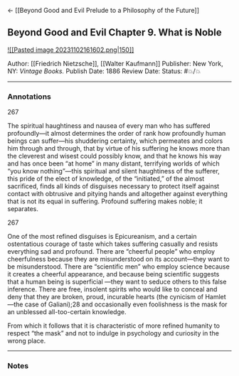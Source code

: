 <- [[Beyond Good and Evil Prelude to a Philosophy of the Future]]

## Beyond Good and Evil Chapter 9. What is Noble

[ ![[Pasted image 20231102161602.png|150]] ](https://www.amazon.com/Beyond-Good-Evil-Prelude-Philosophy-ebook/dp/B003A1K1YQ/ref=sr_1_8?keywords=beyond+good+and+evil&sr=8-8)

Author: [[Friedrich Nietzsche]], [[Walter Kaufmann]]
Publisher: New York, NY: _Vintage Books._
Publish Date: 1886
Review Date:
Status: #💥/💥

___

### Annotations

267

The spiritual haughtiness and nausea of every man who has suffered profoundly—it almost determines the order of rank how profoundly human beings can suffer—his shuddering certainty, which permeates and colors him through and through, that by virtue of his suffering he knows more than the cleverest and wisest could possibly know, and that he knows his way and has once been “at home” in many distant, terrifying worlds of which “you know nothing”—this spiritual and silent haughtiness of the sufferer, this pride of the elect of knowledge, of the “initiated,” of the almost sacrificed, finds all kinds of disguises necessary to protect itself against contact with obtrusive and pitying hands and altogether against everything that is not its equal in suffering. Profound suffering makes noble; it separates.

267

One of the most refined disguises is Epicureanism, and a certain ostentatious courage of taste which takes suffering casually and resists everything sad and profound. There are “cheerful people” who employ cheerfulness because they are misunderstood on its account—they want to be misunderstood. There are “scientific men” who employ science because it creates a cheerful appearance, and because being scientific suggests that a human being is superficial —they want to seduce others to this false inference. There are free, insolent spirits who would like to conceal and deny that they are broken, proud, incurable hearts (the cynicism of Hamlet—the case of Galiani);28 and occasionally even foolishness is the mask for an unblessed all-too-certain knowledge.

From which it follows that it is characteristic of more refined humanity to respect “the mask” and not to indulge in psychology and curiosity in the wrong place.

___

### Notes

